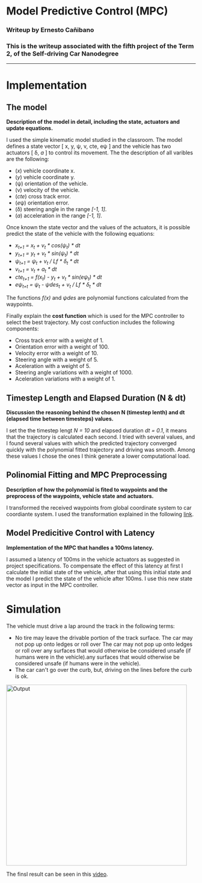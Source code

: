 # **Model Predictive Control (MPC)** 

### Writeup by Ernesto Cañibano

### This is the writeup associated with the fifth project of the Term 2, of the Self-driving Car Nanodegree


---

# Implementation

## The model
**Description of the model in detail, including the state, actuators and update equations.**
  
I used the simple kinematic model studied in the classroom. The model defines a 
state vector \[ x, y, &psi;, v, cte, e&psi; \] and the vehicle has two actuators \[ &delta;, *a* \] to control
its movement. The the description of all varibles are the following:
  * (*x*) vehicle coordinate x.
  * (*y*) vehicle coordinate y.
  * (&psi;) orientation of the vehicle.
  * (v) velocity of the vehicle.
  * (*cte*) cross track error.
  * (*e*&psi;) orientation error.
  * (&delta;) steering angle in the range *[-1, 1]*.
  * (*a*) acceleration in the range *[-1, 1]*.
  
Once known the state vector and the values of the actuators, it is possible predict the state of the vehicle
with the following equations:
  * *x<sub>t+1</sub> = x<sub>t</sub> + v<sub>t</sub> \* cos(&psi;<sub>t</sub>)  \* dt<br/>*
  * *y<sub>t+1</sub> = y<sub>t</sub> + v<sub>t</sub> \* sin(&psi;<sub>t</sub>)  \* dt<br/>*
  * *&psi;<sub>t+1</sub> = &psi;<sub>t</sub> + v<sub>t</sub> / Lf \*   &delta;<sub>t</sub> \* dt<br/>*
  * *v<sub>t+1</sub> = v<sub>t</sub> + a<sub>t</sub> \* dt<br/>*
  * *cte<sub>t+1</sub> = f(x<sub>t</sub>) - y<sub>t</sub> + v<sub>t</sub> \* sin(e&psi;<sub>t</sub>) \* dt<br/>*
  * *e&psi;<sub>t+t</sub> = &psi;<sub>t</sub> - &psi;des<sub>t</sub> + v<sub>t</sub> / Lf  \* &delta;<sub>t</sub> \* dt<br/>*

The functions *f(x)* and *&psi;des* are polynomial functions calculated from the waypoints.

Finally explain the **cost function** which is used for the MPC controller to select the best trajectory.
My cost confuction includes the following components:
  * Cross track error with a weight of 1.
  * Orientation error with a weight of 100.
  * Velocity error with a weight of 10.
  * Steering angle with a weight of 5.
  * Aceleration with a weight of 5.
  * Steering angle variations with a weight of 1000.
  * Aceleration variations with a weight of 1.


## Timestep Length and Elapsed Duration (N & dt)
  **Discussion the reasoning behind the chosen N (timestep lenth) and dt (elapsed time between timesteps) values.** 

  I set the the timestep lengt *N = 10* and elapsed duration *dt = 0.1*, it means that the trajectory is calculated
  each second. I tried with several values, and I found several values with which the predicted trajectory converged
  quickly with the polynomial fitted trajectory and driving was smooth. Among these values I chose the ones I think 
  generate a lower computational load.
  
## Polinomial Fitting and MPC Preprocessing
  **Description of how the polynomial is fited to waypoints and the preprocess of the waypoints, vehicle state and 
  actuators.**
  
  I transformed the received waypoints from global coordinate system to car coordiante system. I used the 
  transformation explained in the following [link](http://farside.ph.utexas.edu/teaching/336k/Newtonhtml/node153.html).
      
## Model Predicitive Control with Latency
  **Implementation of the MPC that handles a 100ms latency.** 
  
  I assumed a latency of 100ms in the vehicle actuators as suggested in project specifications. To compensate 
  the effect of this latency at first I calculate the initial state of the vehicle, after that using this 
  initial state and the model I predict the state of the vehicle after 100ms. I use this new state vector as
  input in the MPC controller.
  
# Simulation
  The vehicle must drive a lap around the track in the following terms:
  *  No tire may leave the drivable portion of the track surface. The car may not pop up onto ledges or roll over 
  The car may not pop up onto ledges or roll over any surfaces that would otherwise be considered unsafe (if humans 
  were in the vehicle).any surfaces that would otherwise be considered unsafe (if humans were in the vehicle).
  *  The car can't go over the curb, but, driving on the lines before the curb is ok. 
  
  <img src="videos/result.gif" width="480" alt="Output" />
  
  The finsl result can be seen in this [video](videos/result.mp4).
  



